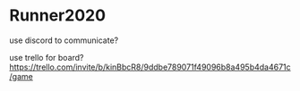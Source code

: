 # Runner2020

use discord to communicate?


use trello for board?
https://trello.com/invite/b/kinBbcR8/9ddbe789071f49096b8a495b4da4671c/game
